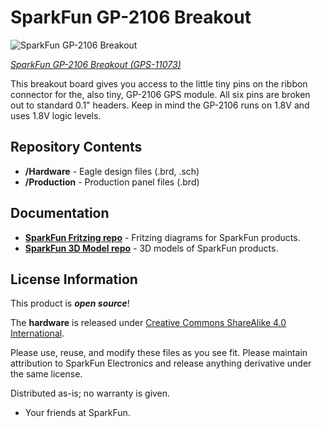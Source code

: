 SparkFun GP-2106 Breakout
========================================

![SparkFun GP-2106 Breakout](https://cdn.sparkfun.com//assets/parts/6/4/6/1/11073-01b.jpg)

[*SparkFun GP-2106 Breakout (GPS-11073)*](https://www.sparkfun.com/products/11073)

This breakout board gives you access to the little tiny pins on the ribbon connector for the, also tiny, GP-2106 GPS module. All six pins are broken out to standard 0.1" headers. 
Keep in mind the GP-2106 runs on 1.8V and uses 1.8V logic levels.

Repository Contents
-------------------

* **/Hardware** - Eagle design files (.brd, .sch)
* **/Production** - Production panel files (.brd)

Documentation
--------------
* **[SparkFun Fritzing repo](https://github.com/sparkfun/Fritzing_Parts)** - Fritzing diagrams for SparkFun products.
* **[SparkFun 3D Model repo](https://github.com/sparkfun/3D_Models)** - 3D models of SparkFun products. 

License Information
-------------------
This product is _**open source**_! 

The **hardware** is released under [Creative Commons ShareAlike 4.0 International](https://creativecommons.org/licenses/by-sa/4.0/).

Please use, reuse, and modify these files as you see fit. Please maintain attribution to SparkFun Electronics and release anything derivative under the same license.

Distributed as-is; no warranty is given.

- Your friends at SparkFun.


